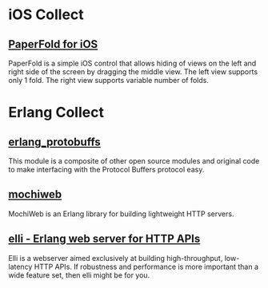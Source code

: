 iOS Collect
=======

[PaperFold for iOS](https://github.com/honcheng/PaperFold-for-iOS)
-----------------
PaperFold is a simple iOS control that allows hiding of views on the left and right side of the screen by dragging the middle view. The left view supports only 1 fold. The right view supports variable number of folds.



Erlang Collect
=======

[erlang_protobuffs](https://github.com/ngerakines/erlang_protobuffs)
-----------------
This module is a composite of other open source modules and original code to make interfacing with the Protocol Buffers protocol easy.

[mochiweb](https://github.com/mochi/mochiweb)
-----------------
MochiWeb is an Erlang library for building lightweight HTTP servers.

[elli - Erlang web server for HTTP APIs](https://github.com/knutin/elli)
-----------------
Elli is a webserver aimed exclusively at building high-throughput, low-latency HTTP APIs. If robustness and performance is more important than a wide feature set, then elli might be for you.